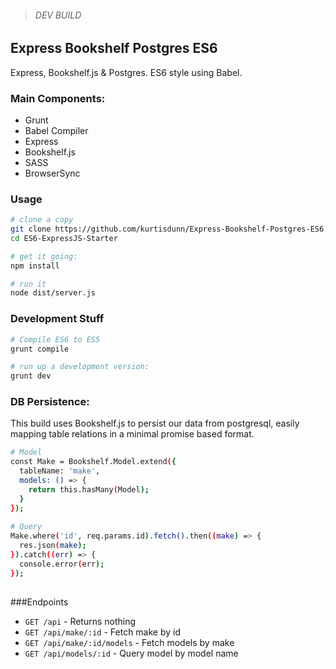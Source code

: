 > ######  DEV BUILD

## Express Bookshelf Postgres ES6
Express, Bookshelf.js & Postgres. ES6 style using Babel. 


### Main Components:
 - Grunt 
 - Babel Compiler
 - Express
 - Bookshelf.js
 - SASS
 - BrowserSync


### Usage

```sh
# clone a copy
git clone https://github.com/kurtisdunn/Express-Bookshelf-Postgres-ES6.git
cd ES6-ExpressJS-Starter

# get it going:
npm install

# run it
node dist/server.js

```

### Development Stuff
```sh
# Compile ES6 to ES5
grunt compile

# run up a development version:
grunt dev

```


### DB Persistence:
This build uses Bookshelf.js to persist our data from postgresql, easily mapping table relations in a minimal promise based format. 

```sh
# Model
const Make = Bookshelf.Model.extend({
  tableName: 'make',
  models: () => {
    return this.hasMany(Model);
  }
});
  
# Query
Make.where('id', req.params.id).fetch().then((make) => {
  res.json(make); 
}).catch((err) => {
  console.error(err);
});
  
```

###Endpoints

 - `GET /api` - Returns nothing
 - `GET /api/make/:id` - Fetch make by id
 - `GET /api/make/:id/models` - Fetch models by make
 - `GET /api/models/:id` - Query model by model name